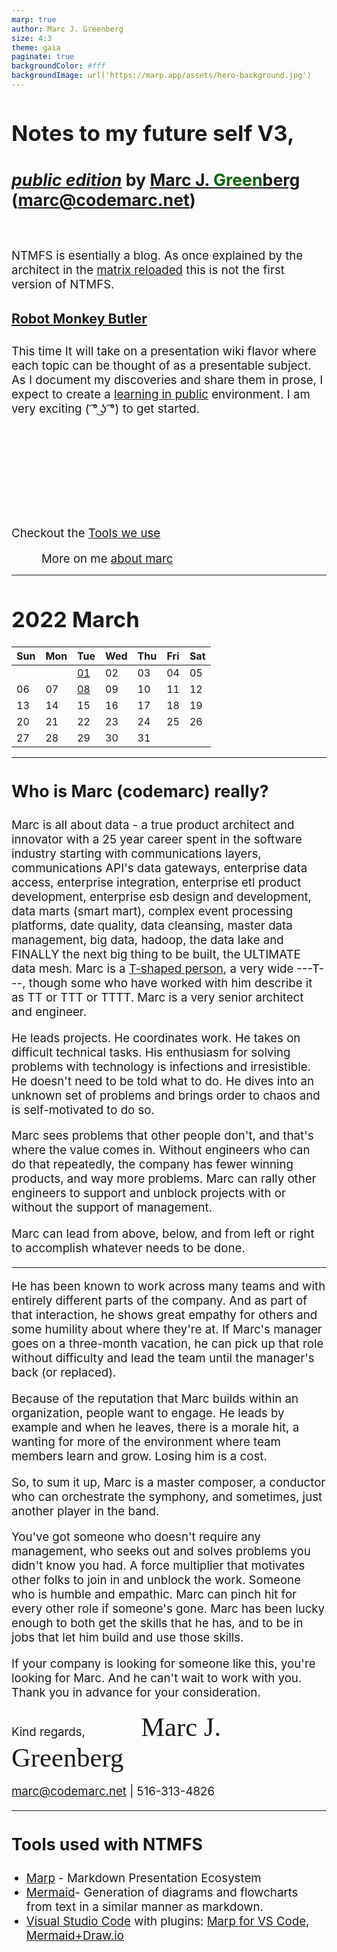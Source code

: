 ```yaml
---
marp: true
author: Marc J. Greenberg
size: 4:3
theme: gaia
paginate: true
backgroundColor: #fff
backgroundImage: url('https://marp.app/assets/hero-background.jpg')
---
```

<style>
  section {
   font-family: 'Roboto', 'Segoe UI', 'Liberation Sans', 'Helvetica', 'Arial', sans-serif;}
  h1 {font-size:26pt;}
  h2 {font-size:22pt;}  
  h3 {font-size:20pt;}
  h4 {font-size:16pt;}
  p,li {font-size:14pt;}
  footer {font-size:14pt;text-indent:48px}
</style>

# Notes to my future self V3, 
### [_public edition_][swyx] by [Marc J. <span style="color:darkgreen;">Green</span>berg](mailto:marc@codemarc.net) (marc@codemarc.net)

<br/>

NTMFS is esentially a blog. As once explained by the architect in the [matrix reloaded][2] this is not the first version of NTMFS.  

#### [Robot Monkey Butler][1]

This time It will take on a presentation wiki flavor where each topic can be thought of as a presentable subject. As I document my discoveries and share them in prose, I expect to create a [learning in public][swyx] environment. I am very exciting ( ͡° ͜ʖ ͡°) to get started.

<br/><br/><br/><br/><br/><br/>

Checkout the <a href="#tools">Tools we use</a>

<footer>More on me <a href="#about">about marc</a></footer>

---

# 2022 March

| Sun | Mon | Tue | Wed | Thu | Fri | Sat |
| --- | --- | --- | --- | --- | --- | --- |
|     |     | [01][x01]  | 02  | 03  | 04  | 05  |
| 06  | 07  | [08][x08]  | 09  | 10  | 11  | 12  |
| 13  | 14  | 15  | 16  | 17  | 18  | 19  |
| 20  | 21  | 22  | 23  | 24  | 25  | 26  |
| 27  | 28  | 29  | 30  | 31  |     |     |

<!-- REFERENCES -->

[x01]: [2022/0301/README.md]
[x08]: [2022/0308/README.md]

---

### Who is Marc (codemarc) really?  <a id='about'></a>

Marc is all about data - a true product architect and innovator with a 25 year career spent in the software industry starting with communications layers, communications API's data gateways, enterprise data access, enterprise integration, enterprise etl product development, enterprise esb design and development, data marts (smart mart), complex event processing platforms, date quality, data cleansing, master data management, big data, hadoop, the data lake and FINALLY the next big thing to be built, the ULTIMATE data mesh. Marc is a [T-shaped person][3], a very wide ---T---, though some who have worked with him describe it as TT or TTT or TTTT. Marc is a very senior architect and engineer.

He leads projects. He coordinates work. He takes on difficult technical tasks. His enthusiasm for solving problems with technology is infections and irresistible. He doesn't need to be told what to do. He dives into an unknown set of problems and brings order to chaos and is self-motivated to do so.

Marc sees problems that other people don't, and that's where the value comes in. Without engineers who can do that repeatedly, the company has fewer winning products, and way more problems. Marc can rally other engineers to support and unblock projects with or without the support of management.

Marc can lead from above, below, and from left or right to accomplish whatever needs to be done. 

---

He has been known to work across many teams and with entirely different parts of the company. And as part of that interaction, he shows great empathy for others and some humility about where they're at. If Marc's manager goes on a three-month vacation, he can pick up that role without difficulty and lead the team until the manager's back (or replaced).

Because of the reputation that Marc builds within an organization, people want to engage. He leads by example and when he leaves, there is a morale hit, a wanting for more of the environment where team members learn and grow. Losing him is a cost.

So, to sum it up, Marc is a master composer, a conductor who can orchestrate the symphony, and sometimes, just another player in the band.

You've got someone who doesn't require any management, who seeks out and solves problems you didn't know you had. A force multiplier that motivates other folks to join in and unblock the work. Someone who is humble and empathic. Marc can pinch hit for every other role if someone's gone. Marc has been lucky enough to both get the skills that he has, and to be in jobs that let him build and use those skills.

If your company is looking for someone like this, you're looking for Marc. And he can't wait to work with you. Thank you in advance for your consideration.

Kind regards, <font style="font-family:Brush Script MT;font-size:32pt;margin-left:84px">Marc J. Greenberg</font>

marc@codemarc.net | 516-313-4826

---

### Tools used with NTMFS <a id="tools">

- [Marp][t1] - Markdown Presentation Ecosystem
- [Mermaid][t4]- Generation of diagrams and flowcharts from text in a similar manner as markdown.
- [Visual Studio Code][t0] with plugins: [Marp for VS Code][t2], [Mermaid+Draw.io][t3]

<!-- References -->
[t0]: https://code.visualstudio.com/
[t1]: https://marp.app/
[t2]: https://marketplace.visualstudio.com/items?itemName=marp-team.marp-vscode,
[t3]: https://marketplace.visualstudio.com/items?itemName=nopeslide.vscode-drawio-plugin-mermaid
[t4]: https://unpkg.com/mermaid@0.5.2/exdoc/index.html

[swyx]: https://www.swyx.io/learn-in-public/
[1]: https://fb.watch/9P1cHyeIXJ/
[2]: https://youtu.be/LN8EE5JxSGQ?t=86
[3]: https://www.forbes.com/sites/lisabodell/2020/08/28/futurethink-forecasts-t-shaped-teams-are-the-future-of-work/?sh=2b816eba5fde




<!-- ---
## Older <a id="older"/>

- [Terraform](Hashicorp/terraform.md)
- React
- CaaS
- K8s
- K3s
- f5
- Analytics
- Observability
 -->
